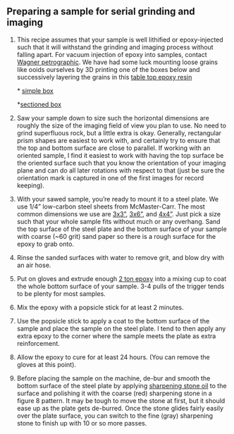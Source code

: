 ## Preparing a sample for serial grinding and imaging

1) This recipe assumes that your sample is well lithified or epoxy-injected such that it will withstand the grinding and imaging process without falling apart. For vacuum injection of epoxy into samples, contact [Wagner petrographic](http://wagnerpetrographic.com). We have had some luck mounting loose grains like ooids ourselves by 3D printing one of the boxes below and successively layering the grains in this [table top epoxy resin](https://masepoxies.com/product/table-top-epoxy?gclid=Cj0KCQjwsp6pBhCfARIsAD3GZuZvY6Mlc-rvrGY6VEFGhych-UP304RyY_hcOdk5y4VX3xdpKuVCHMcaAr-fEALw_wcB)

&nbsp;&nbsp;&nbsp;&nbsp;&nbsp;&nbsp;* [simple box](../cads_drawings/sample_embedding_boxes/epoxy_box.stl)<!-- {"embed":"true"} -->

&nbsp;&nbsp;&nbsp;&nbsp;&nbsp;&nbsp;*[sectioned box](../cads_drawings/sample_embedding_boxes/ooids_box.stl)<!-- {"embed":"true"} -->

2) Saw your sample down to size such the horizontal dimensions are roughly the size of the imaging field of view you plan to use. No need to grind superfluous rock, but a little extra is okay. Generally, rectangular prism shapes are easiest to work with, and certainly try to ensure that the top and bottom surface are close to parallel. If working with an oriented sample, I find it easiest to work with having the top surface be the oriented surface such that you know the orientation of your imaging plane and can do all later rotations with respect to that (just be sure the orientation mark is captured in one of the first images for record keeping).

3) With your sawed sample, you’re ready to mount it to a steel plate. We use 1/4” low-carbon steel sheets from McMaster-Carr. The most common dimensions we use are [3x3”](https://www.mcmaster.com/1388K102/), [3x6”](https://www.mcmaster.com/1388K106/), and [4x4”](https://www.mcmaster.com/1388K104/). Just pick a size such that your whole sample fits without much or any overhang. Sand the top surface of the steel plate and the bottom surface of your sample with coarse (~60 grit) sand paper so there is a rough surface for the epoxy to grab onto.

4) Rinse the sanded surfaces with water to remove grit, and blow dry with an air hose.

5) Put on gloves and extrude enough [2 ton epoxy](https://www.mcmaster.com/66215A24/) into a mixing cup to coat the whole bottom surface of your sample. 3-4 pulls of the trigger tends to be plenty for most samples. 

6) Mix the epoxy with a popsicle stick for at least 2 minutes.

7) Use the popsicle stick to apply a coat to the bottom surface of the sample and place the sample on the steel plate. I tend to then apply any extra epoxy to the corner where the sample meets the plate as extra reinforcement. 

8) Allow the epoxy to cure for at least 24 hours. (You can remove the gloves at this point).

9) Before placing the sample on the machine, de-bur and smooth the bottom surface of the steel plate by applying [sharpening stone oil](https://www.amazon.com/Norton-Abrasives-07660787940-Sharpening-Stone/dp/B000I1AVDW/ref=asc_df_B000I1AVDW/?tag=hyprod-20&linkCode=df0&hvadid=198090983914&hvpos=&hvnetw=g&hvrand=2480446956776683294&hvpone=&hvptwo=&hvqmt=&hvdev=c&hvdvcmdl=&hvlocint=&hvlocphy=9003941&hvtargid=pla-384768754761&psc=1) to the surface and polishing it with the coarse (red) sharpening stone in a figure 8 pattern. It may be tough to move the stone at first, but it should ease up as the plate gets de-burred. Once the stone glides fairly easily over the plate surface, you can switch to the fine (gray) sharpening stone to finish up with 10 or so more passes.

